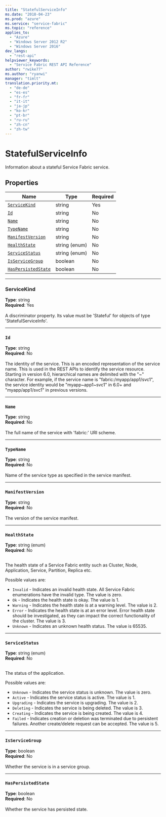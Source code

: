 ```yaml
---
title: "StatefulServiceInfo"
ms.date: "2018-04-23"
ms.prod: "azure"
ms.service: "service-fabric"
ms.topic: "reference"
applies_to: 
  - "Azure"
  - "Windows Server 2012 R2"
  - "Windows Server 2016"
dev_langs: 
  - "rest-api"
helpviewer_keywords: 
  - "Service Fabric REST API Reference"
author: "rwike77"
ms.author: "ryanwi"
manager: "timlt"
translation.priority.mt: 
  - "de-de"
  - "es-es"
  - "fr-fr"
  - "it-it"
  - "ja-jp"
  - "ko-kr"
  - "pt-br"
  - "ru-ru"
  - "zh-cn"
  - "zh-tw"
---
```

# StatefulServiceInfo

Information about a stateful Service Fabric service.

## Properties
| Name | Type | Required |
| --- | --- | --- |
| [`ServiceKind`](#servicekind) | string | Yes |
| [`Id`](#id) | string | No |
| [`Name`](#name) | string | No |
| [`TypeName`](#typename) | string | No |
| [`ManifestVersion`](#manifestversion) | string | No |
| [`HealthState`](#healthstate) | string (enum) | No |
| [`ServiceStatus`](#servicestatus) | string (enum) | No |
| [`IsServiceGroup`](#isservicegroup) | boolean | No |
| [`HasPersistedState`](#haspersistedstate) | boolean | No |

____
### ServiceKind
__Type__: string <br/>
__Required__: Yes <br/>
<br/>
A discriminator property. Its value must be 'Stateful' for objects of type 'StatefulServiceInfo'.

____
### `Id`
__Type__: string <br/>
__Required__: No<br/>
<br/>
The identity of the service. This is an encoded representation of the service name. This is used in the REST APIs to identify the service resource.
Starting in version 6.0, hierarchical names are delimited with the "\~" character. For example, if the service name is "fabric:/myapp/app1/svc1",
the service identity would be "myapp~app1\~svc1" in 6.0+ and "myapp/app1/svc1" in previous versions.


____
### `Name`
__Type__: string <br/>
__Required__: No<br/>
<br/>
The full name of the service with 'fabric:' URI scheme.

____
### `TypeName`
__Type__: string <br/>
__Required__: No<br/>
<br/>
Name of the service type as specified in the service manifest.

____
### `ManifestVersion`
__Type__: string <br/>
__Required__: No<br/>
<br/>
The version of the service manifest.

____
### `HealthState`
__Type__: string (enum) <br/>
__Required__: No<br/>
<br/>


The health state of a Service Fabric entity such as Cluster, Node, Application, Service, Partition, Replica etc.

Possible values are: 

  - `Invalid` - Indicates an invalid health state. All Service Fabric enumerations have the invalid type. The value is zero.
  - `Ok` - Indicates the health state is okay. The value is 1.
  - `Warning` - Indicates the health state is at a warning level. The value is 2.
  - `Error` - Indicates the health state is at an error level. Error health state should be investigated, as they can impact the correct functionality of the cluster. The value is 3.
  - `Unknown` - Indicates an unknown health status. The value is 65535.



____
### `ServiceStatus`
__Type__: string (enum) <br/>
__Required__: No<br/>
<br/>


The status of the application.

Possible values are: 

  - `Unknown` - Indicates the service status is unknown. The value is zero.
  - `Active` - Indicates the service status is active. The value is 1.
  - `Upgrading` - Indicates the service is upgrading. The value is 2.
  - `Deleting` - Indicates the service is being deleted. The value is 3.
  - `Creating` - Indicates the service is being created. The value is 4.
  - `Failed` - Indicates creation or deletion was terminated due to persistent failures. Another create/delete request can be accepted. The value is 5.



____
### `IsServiceGroup`
__Type__: boolean <br/>
__Required__: No<br/>
<br/>
Whether the service is in a service group.

____
### `HasPersistedState`
__Type__: boolean <br/>
__Required__: No<br/>
<br/>
Whether the service has persisted state.
